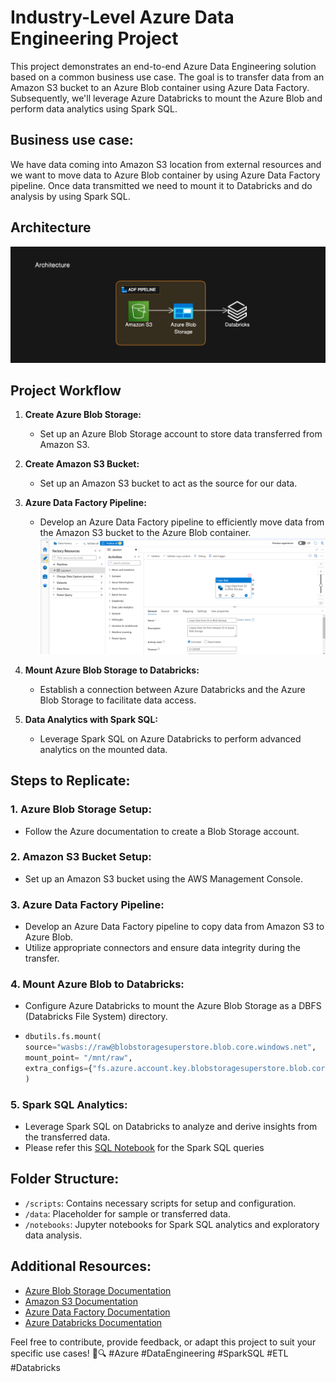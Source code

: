 # Industry-Level Azure Data Engineering Project

This project demonstrates an end-to-end Azure Data Engineering solution based on a common business use case. The goal is to transfer data from an Amazon S3 bucket to an Azure Blob container using Azure Data Factory. Subsequently, we'll leverage Azure Databricks to mount the Azure Blob and perform data analytics using Spark SQL.

## Business use case:
We have data coming into Amazon S3 location from external resources and we want to move data to Azure Blob container by using Azure Data Factory pipeline.
Once data transmitted we need to mount it to Databricks and do analysis by using Spark SQL.

## Architecture
<img src="Architecture.png">

## Project Workflow

1. **Create Azure Blob Storage:**
   - Set up an Azure Blob Storage account to store data transferred from Amazon S3.

2. **Create Amazon S3 Bucket:**
   - Set up an Amazon S3 bucket to act as the source for our data.

3. **Azure Data Factory Pipeline:**
   - Develop an Azure Data Factory pipeline to efficiently move data from the Amazon S3 bucket to the Azure Blob container.
     <img src="ADF_pipeline.png">

4. **Mount Azure Blob Storage to Databricks:**
   - Establish a connection between Azure Databricks and the Azure Blob Storage to facilitate data access.

5. **Data Analytics with Spark SQL:**
   - Leverage Spark SQL on Azure Databricks to perform advanced analytics on the mounted data.

## Steps to Replicate:

### 1. Azure Blob Storage Setup:
   - Follow the Azure documentation to create a Blob Storage account.

### 2. Amazon S3 Bucket Setup:
   - Set up an Amazon S3 bucket using the AWS Management Console.

### 3. Azure Data Factory Pipeline:
   - Develop an Azure Data Factory pipeline to copy data from Amazon S3 to Azure Blob.
   - Utilize appropriate connectors and ensure data integrity during the transfer.

### 4. Mount Azure Blob to Databricks:
   - Configure Azure Databricks to mount the Azure Blob Storage as a DBFS (Databricks File System) directory.
   - 
     ```python
     dbutils.fs.mount(
     source="wasbs://raw@blobstoragesuperstore.blob.core.windows.net",
     mount_point= "/mnt/raw",
     extra_configs={"fs.azure.account.key.blobstoragesuperstore.blob.core.windows.net":"ACCESS_KEY"}
     )
     ```

### 5. Spark SQL Analytics:
   - Leverage Spark SQL on Databricks to analyze and derive insights from the transferred data.
   - Please refer this [SQL Notebook](https://github.com/shubhammirajkar/superstore_azure_de_project/blob/main/superstore%20notebook.sql) for the Spark SQL queries

## Folder Structure:

- `/scripts`: Contains necessary scripts for setup and configuration.
- `/data`: Placeholder for sample or transferred data.
- `/notebooks`: Jupyter notebooks for Spark SQL analytics and exploratory data analysis.

## Additional Resources:

- [Azure Blob Storage Documentation](https://docs.microsoft.com/en-us/azure/storage/blobs/)
- [Amazon S3 Documentation](https://docs.aws.amazon.com/s3/)
- [Azure Data Factory Documentation](https://docs.microsoft.com/en-us/azure/data-factory/)
- [Azure Databricks Documentation](https://docs.microsoft.com/en-us/azure/databricks/)

Feel free to contribute, provide feedback, or adapt this project to suit your specific use cases! 🚀🔍 #Azure #DataEngineering #SparkSQL #ETL #Databricks
